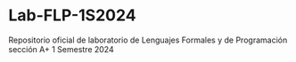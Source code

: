 # Lab-FLP-1S2024
Repositorio oficial de laboratorio de Lenguajes Formales y de Programación sección A+ 1 Semestre 2024
